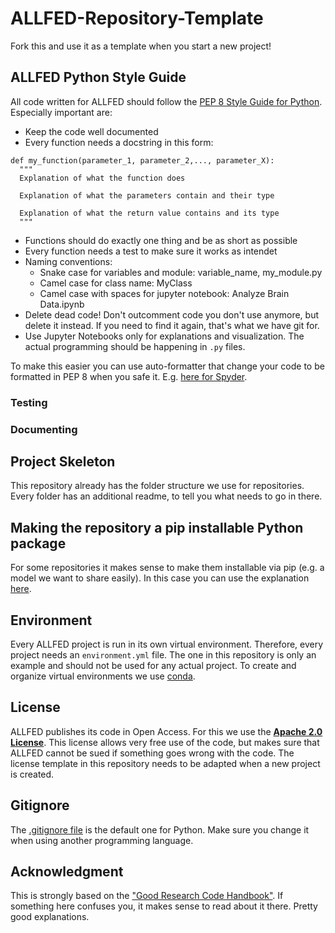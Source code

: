 # ALLFED-Repository-Template
Fork this and use it as a template when you start a new project!

## ALLFED Python Style Guide
All code written for ALLFED should follow the [PEP 8 Style Guide for Python](https://peps.python.org/pep-0008/). Especially important are:
* Keep the code well documented
* Every function needs a docstring in this form:
```
def my_function(parameter_1, parameter_2,..., parameter_X):
  """
  Explanation of what the function does
  
  Explanation of what the parameters contain and their type
  
  Explanation of what the return value contains and its type
  """
```
* Functions should do exactly one thing and be as short as possible
* Every function needs a test to make sure it works as intendet
* Naming conventions:
  - Snake case for variables and module: variable_name, my_module.py
  - Camel case for class name: MyClass
  - Camel case with spaces for jupyter notebook: Analyze Brain Data.ipynb
* Delete dead code! Don't outcomment code you don't use anymore, but delete it instead. If you need to find it again, that's what we have git for. 
* Use Jupyter Notebooks only for explanations and visualization. The actual programming should be happening in `.py` files. 


To make this easier you can use auto-formatter that change your code to be formatted in PEP 8 when you safe it. E.g. [here for Spyder](https://stackoverflow.com/questions/51463223/how-to-use-pep8-module-using-spyder).

### Testing

### Documenting
  
## Project Skeleton
This repository already has the folder structure we use for repositories. Every folder has an additional readme, to tell you what needs to go in there. 

## Making the repository a pip installable Python package
For some repositories it makes sense to make them installable via pip (e.g. a model we want to share easily). In this case you can use the explanation [here](https://goodresearch.dev/setup.html).

## Environment
Every ALLFED project is run in its own virtual environment. Therefore, every project needs an `environment.yml` file. The one in this repository is only an example and should not be used for any actual project. To create and organize virtual environments we use [conda](https://docs.conda.io/en/latest/miniconda.html). 

## License
ALLFED publishes its code in Open Access. For this we use the [**Apache 2.0 License**](https://www.planetcrust.com/what-does-apache-2-0-license-mean). This license allows very free use of the code, but makes sure that ALLFED cannot be sued if something goes wrong with the code. The license template in this repository needs to be adapted when a new project is created. 

## Gitignore
The [.gitignore file](https://git-scm.com/docs/gitignore) is the default one for Python. Make sure you change it when using another programming language. 

## Acknowledgment
This is strongly based on the ["Good Research Code Handbook"](https://goodresearch.dev/index.html). If something here confuses you, it makes sense to read about it there. Pretty good explanations. 
